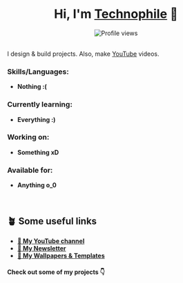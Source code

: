 <h1 align="center">Hi, I'm <a href="https://dostonnabotov.com">Technophile</a> 👋</h1>

<div align="center">
  <img src="https://komarev.com/ghpvc/?username=technoph1le&color=blue&abbreviated=true" alt="Profile views">
</div>

<br />

I design & build projects. Also, make <a href="https://www.youtube.com/@technoph1le">YouTube</a> videos.

### **Skills/Languages**:

- **Nothing :(**

### **Currently learning**:

- **Everything :)**

### **Working on**:

- **Something xD**

### **Available for**:

- **Anything o_0**

<br />

## 🪴 Some useful links

- **[🎥 My YouTube channel](https://www.youtube.com/@technoph1le)**
- **[📰 My Newsletter](https://technoph1le.substack.com/)**
- **[🎨 My Wallpapers & Templates](https://payhip.com/technoph1le)**

#### Check out some of my projects 👇
